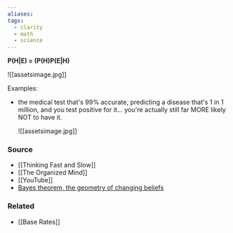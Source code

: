 ```yaml
---
aliases: 
tags:
  - clarity
  - math
  - science
---
```

**P(H|E) = (P(H)P(E|H)**

![[assetsimage.jpg]]

Examples:

- the medical test that's 99% accurate, predicting a disease that's 1 in 1 million, and you test positive for it... you're actually still far MORE likely NOT to have it.
    
    ![[assetsimage.jpg]]
    

### Source
- [[Thinking Fast and Slow]]
- [[The Organized Mind]]
- [[YouTube]]
- [Bayes theorem, the geometry of changing beliefs](https://youtu.be/HZGCoVF3YvM)

### Related
- [[Base Rates]]